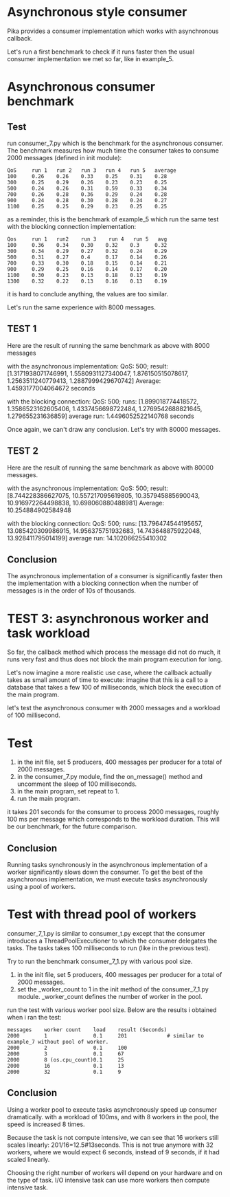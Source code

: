 # Asynchronous style consumer
Pika provides a consumer implementation which works with asynchronous callback.

Let's run a first benchmark to check if it runs faster then the usual consumer implementation we met
so far, like in example_5.

# Asynchronous consumer benchmark

## Test
run consumer_7.py which is the benchmark for the asynchronous consumer. The benchmark measures how much time the 
consumer takes to consume 2000 messages (defined in init module):

```
QoS     run 1   run 2   run 3   run 4   run 5   average
100     0.26    0.26    0.33    0.25    0.31    0.28
300     0.25    0.29    0.26    0.23    0.23    0.25
500     0.24    0.26    0.31    0.59    0.33    0.34
700     0.26    0.28    0.36    0.29    0.24    0.28
900     0.24    0.28    0.30    0.28    0.24    0.27
1100    0.25    0.25    0.29    0.23    0.25    0.25
```

as a reminder, this is the benchmark of example_5 which run the same test with the blocking connection implementation:
```
Qos     run 1   run2    run 3    run 4   run 5   avg
100     0.36    0.34    0.30    0.32    0.3     0.32
300     0.34    0.29    0.27    0.32    0.24    0.29
500     0.31    0.27    0.4     0.17    0.14    0.26
700     0.33    0.30    0.18    0.15    0.14    0.21
900     0.29    0.25    0.16    0.14    0.17    0.20
1100    0.30    0.23    0.13    0.18    0.13    0.19
1300    0.32    0.22    0.13    0.16    0.13    0.19
```
it is hard to conclude anything, the values are too similar.

Let's run the same experience with 8000 messages.


## TEST 1
Here are the result of running the same benchmark as above with 8000 messages

with the asynchronous implementation:
QoS: 500; result: [1.3171938071746991, 1.5580931127340047, 1.876150515078617, 1.2563511240779413, 1.2887999429670742]
Average: 1.4593177004064672 seconds

with the blocking connection:
QoS: 500; runs: [1.899018774418572, 1.3586523162605406, 1.4337456698722484, 1.2769542688821645, 1.279655231636859]
average run: 1.4496052522140768 seconds

Once again, we can't draw any conclusion. Let's try with 80000 messages.

## TEST 2
Here are the result of running the same benchmark as above with 80000 messages.

with the asynchronous implementation:
QoS: 500; result: [8.744228386627075, 10.557217095619805, 10.357945885690043, 10.916972264498838, 10.698060880488981]
Average: 10.254884902584948

with the blocking connection:
QoS: 500; runs: [13.796474544195657, 13.085420309986915, 14.956375751932683, 14.743648875922048, 13.928411795014199]
average run: 14.102066255410302

## Conclusion
The asynchronous implementation of a consumer is significantly faster then the implementation with a blocking connection 
when the number of messages is in the order of 10s of thousands.

# TEST 3: asynchronous worker and task workload
So far, the callback method which process the message did not do much, it runs very fast and thus does not block the
main program execution for long. 

Let's now imagine a more realistic use case, where the callback actually takes as small amount of time to execute:
imagine that this is a call to a database that takes a few 100 of milliseconds, which block the execution of the main
program. 

let's test the asynchronous consumer with 2000 messages and a workload of 100 millisecond.

# Test
1) in the init file, set 5 producers, 400 messages per producer for a total of 2000 messages.
2) in the consumer_7.py module, find the on_message() method and uncomment the sleep of 100 milliseconds.
3) in the main program, set repeat to 1.
4) run the main program.

it takes 201 seconds for the consumer to process 2000 messages, roughly 100 ms per message which corresponds to the
workload duration. This will be our benchmark, for the future comparison.

## Conclusion
Running tasks synchronously in the asynchronous implementation of a worker significantly slows down the consumer.
To get the best of the asynchronous implementation, we must execute tasks asynchronously using a pool of workers.

# Test with thread pool of workers
consumer_7_1.py is similar to consumer_t.py except that the consumer introduces a ThreadPoolExecutioner to which 
the consumer delegates the tasks. The tasks takes 100 milliseconds to run (like in the previous test).

Try to run the benchmark consumer_7_1.py with various pool size.

1) in the init file, set 5 producers, 400 messages per producer for a total of 2000 messages.
2) set the _worker_count to 1 in the init method of the consumer_7_1.py module. _worker_count defines the 
number of worker in the pool.

run the test with various worker pool size. Below are the results i obtained when i ran the test:
```
messages    worker count    load    result (Seconds)
2000        1               0.1     201             # similar to example_7 without pool of worker.
2000        2               0.1     100
2000        3               0.1     67
2000        8 (os.cpu_count)0.1     25
2000        16              0.1     13
2000        32              0.1     9
```
## Conclusion
Using a worker pool to execute tasks asynchronously speed up consumer dramatically. with a workload of 100ms, and with
8 workers in the pool, the speed is increased 8 times.

Because the task is not compute intensive, we can see that 16 workers still scales linearly: 201/16=12.5#13seconds. This
is  not true anymore with 32 workers, where we would expect 6 seconds, instead of 9 seconds, if it had scaled linearly.

Choosing the right number of workers will depend on your hardware and on the type of task. I/O intensive task can use 
more workers then compute intensive task.